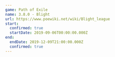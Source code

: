 ```yaml
---
game: Path of Exile
name: 3.8.0 - Blight
url: https://www.poewiki.net/wiki/Blight_league
start:
  confirmed: true
  startDate: 2019-09-06T00:00:00.000Z
end:
  endDate: 2019-12-09T21:00:00.000Z
  confirmed: true
---
```

